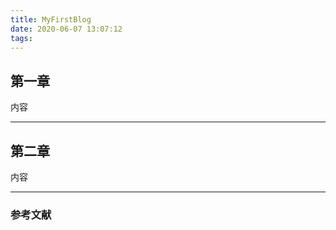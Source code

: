 ```yaml
---
title: MyFirstBlog
date: 2020-06-07 13:07:12
tags:
---
```


## 第一章

内容

---

## 第二章

内容

---



### 参考文献





